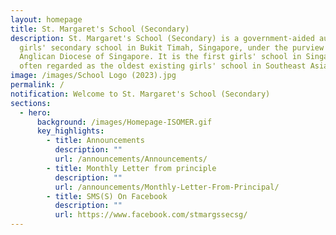 ```yaml
---
layout: homepage
title: St. Margaret's School (Secondary)
description: St. Margaret's School (Secondary) is a government-aided autonomous
  girls' secondary school in Bukit Timah, Singapore, under the purview of the
  Anglican Diocese of Singapore. It is the first girls' school in Singapore and
  often regarded as the oldest existing girls' school in Southeast Asia.
image: /images/School Logo (2023).jpg
permalink: /
notification: Welcome to St. Margaret's School (Secondary)
sections:
  - hero:
      background: /images/Homepage-ISOMER.gif
      key_highlights:
        - title: Announcements
          description: ""
          url: /announcements/Announcements/
        - title: Monthly Letter from principle
          description: ""
          url: /announcements/Monthly-Letter-From-Principal/
        - title: SMS(S) On Facebook
          description: ""
          url: https://www.facebook.com/stmargssecsg/
---
```

